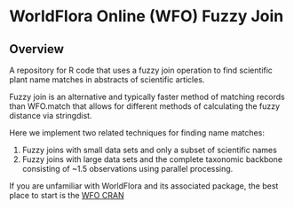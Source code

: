 # WorldFlora Online (WFO) Fuzzy Join

## Overview

A repository for R code that uses a fuzzy join operation to find scientific plant name matches in abstracts
of scientific articles.

Fuzzy join is an alternative and typically faster method of matching records than WFO.match that allows for
different methods of calculating the fuzzy distance via stringdist. 

Here we implement two related techniques for finding name matches: 
1) Fuzzy joins with small data sets and only a subset of scientific names
2) Fuzzy joins with large data sets and the complete taxonomic backbone consisting of ~1.5 observations
   using parallel processing.

If you are unfamiliar with WorldFlora and its associated package, the best place to start is the [WFO CRAN](https://cran.r-project.org/web/packages/WorldFlora/WorldFlora.pdf)
